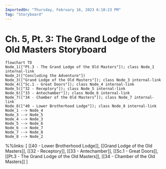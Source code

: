 ```yaml
---
ImportedOn: "Thursday, February 16, 2023 6:10:23 PM"
Tag: "Storyboard"
---
```

# Ch. 5, Pt. 3: The Grand Lodge of the Old Masters Storyboard
```mermaid
flowchart TD
Node_1(["Pt.3 - The Grand Lodge of the Old Masters"]); class Node_1 internal-link
Node_2(["Concluding the Adventure"])
Node_3(["Grand Lodge of the Old Masters"]); class Node_3 internal-link
Node_4(["Sc.1 - Great Doors"]); class Node_4 internal-link
Node_5(["32 - Receptory"]); class Node_5 internal-link
Node_6(["33 - Antechamber"]); class Node_6 internal-link
Node_7(["34 - Chamber of the Old Masters"]); class Node_7 internal-link
Node_8(["40 - Lower Brotherhood Lodge"]); class Node_8 internal-link
Node_1 --> Node_4
Node_3 --> Node_5
Node_4 --> Node_3
Node_5 --> Node_6
Node_6 --> Node_7
Node_7 --> Node_8
Node_8 --> Node_2
```
%%links: [ [[40 - Lower Brotherhood Lodge]], [[Grand Lodge of the Old Masters]], [[32 - Receptory]], [[33 - Antechamber]], [[Sc.1 - Great Doors]], [[Pt.3 - The Grand Lodge of the Old Masters]], [[34 - Chamber of the Old Masters]] ]
